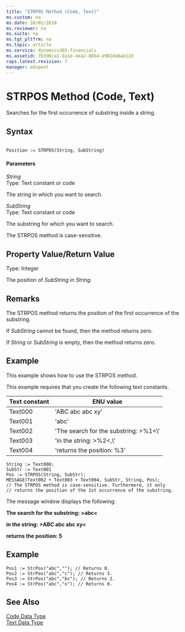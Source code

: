 ```yaml
---
title: "STRPOS Method (Code, Text)"
ms.custom: na
ms.date: 10/01/2018
ms.reviewer: na
ms.suite: na
ms.tgt_pltfrm: na
ms.topic: article
ms.service: dynamics365-financials
ms.assetid: 7b3d6ca1-da1e-4ea2-88b4-e982da6ab12d
caps.latest.revision: 7
manager: edupont
---
```


 

# STRPOS Method (Code, Text)
Searches for the first occurrence of substring inside a string.  
  
## Syntax  
  
```  
  
Position := STRPOS(String, SubString)  
```  
  
#### Parameters  
 *String*  
 Type: Text constant or code  
  
 The string in which you want to search.  
  
 *SubString*  
 Type: Text constant or code  
  
 The substring for which you want to search.  
  
 The STRPOS method is case-sensitive.  
  
## Property Value/Return Value  
 Type: Integer  
  
 The position of *SubString* in *String*.  
  
## Remarks  
 The STRPOS method returns the position of the first occurrence of the substring.  
  
 If *SubString* cannot be found, then the method returns zero.  
  
 If *String* or *SubString* is empty, then the method returns zero.  
  
## Example  
 This example shows how to use the STRPOS method.  
  
 This example requires that you create the following text constants.  
  
|Text constant|ENU value|  
|-------------------|---------------|  
|Text000|'ABC abc abc xy'|  
|Text001|'abc'|  
|Text002|'The search for the substring: >%1\<\\'|  
|Text003|'in the string: >%2\<,\\'|  
|Text004|'returns the position: %3'|  
  
```  
String := Text000;  
SubStr := Text001  
Pos := STRPOS(String, SubStr);  
MESSAGE(Text002 + Text003 + Text004, SubStr, String, Pos);  
// The STRPOS method is case-sensitive. Furthermore, it only  
// returns the position of the 1st occurrence of the substring.  
```  
  
 The message window displays the following:  
  
 **The search for the substring: >abc\<**  
  
 **in the string: >ABC abc abc xy\<**  
  
 **returns the position: 5**  
  
## Example  
  
```  
Pos1 := StrPos("abc",""); // Returns 0.  
Pos2 := StrPos("abc","c"); // Returns 3.  
Pos3 := StrPos("abc","bc"); // Returns 2.  
Pos4 := StrPos("abc","x"); // Returns 0.  
```  
  
## See Also  
 [Code Data Type](../datatypes/devenv-Code-Data-Type.md)   
 [Text Data Type](../datatypes/devenv-Text-Data-Type.md)
